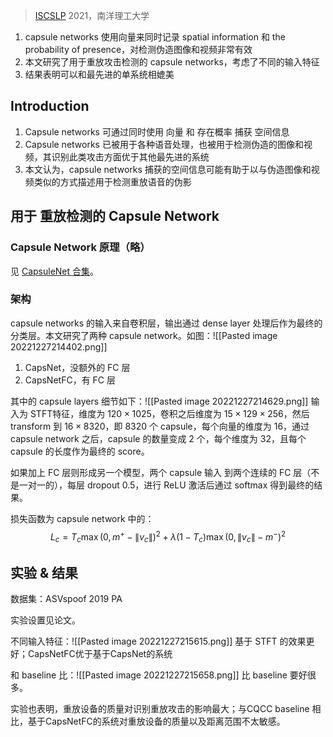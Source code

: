 > [ISCSLP](https://ieeexplore.ieee.org/xpl/conhome/9362048/proceeding) 2021，南洋理工大学
> 

1. capsule networks 使用向量来同时记录 spatial information 和 the probability of presence，对检测伪造图像和视频非常有效
2. 本文研究了用于重放攻击检测的 capsule networks，考虑了不同的输入特征
3. 结果表明可以和最先进的单系统相媲美

## Introduction

1. Capsule networks 可通过同时使用 向量 和 存在概率 捕获 空间信息
2. Capsule networks 已被用于各种语音处理，也被用于检测伪造的图像和视频，其识别此类攻击方面优于其他最先进的系统
3. 本文认为，capsule networks 捕获的空间信息可能有助于以与伪造图像和视频类似的方式描述用于检测重放语音的伪影

## 用于 重放检测的 Capsule Network

### Capsule Network 原理（略）

见 [CapsuleNet 合集](../经典模型和算法/CapsuleNet%20合集.md)。

### 架构

capsule networks 的输入来自卷积层，输出通过 dense layer 处理后作为最终的分类层。本文研究了两种 capsule network。如图：![[Pasted image 20221227214402.png]]
1. CapsNet，没额外的 FC 层
2. CapsNetFC，有 FC 层

其中的 capsule layers 细节如下：![[Pasted image 20221227214629.png]]
输入为 STFT特征，维度为 $120\times 1025$，卷积之后维度为 $15\times 129 \times 256$，然后 transform 到  $16\times 8320$，即 8320 个 capsule，每个向量的维度为 16，通过 capsule network 之后，capsule 的数量变成 2 个，每个维度为 32，且每个 capsule 的长度作为最终的 score。

如果加上 FC 层则形成另一个模型，两个 capsule 输入 到两个连续的 FC 层（不是一对一的），每层 dropout 0.5，进行 ReLU 激活后通过 softmax 得到最终的结果。

损失函数为 capsule network 中的：$$L_c=T_c \max \left(0, m^{+}-\left\|v_c\right\|\right)^2+\lambda\left(1-T_c\right) \max \left(0,\left\|v_c\right\|-m^{-}\right)^2$$

## 实验 & 结果

数据集：ASVspoof 2019 PA

实验设置见论文。

不同输入特征：![[Pasted image 20221227215615.png]]
基于 STFT 的效果更好；CapsNetFC优于基于CapsNet的系统

和 baseline 比：![[Pasted image 20221227215658.png]]
比 baseline 要好很多。

实验也表明，重放设备的质量对识别重放攻击的影响最大；与CQCC baseline 相比，基于CapsNetFC的系统对重放设备的质量以及距离范围不太敏感。